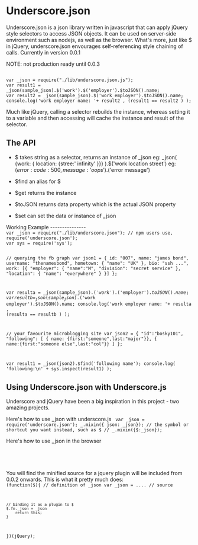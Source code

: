 Underscore.json
===============
Underscore.json is a json library written in javascript that can apply jQuery style selectors to access JSON objects. It can be used on server-side environment such as nodejs, as well as the browser. What's more, just like $ in jQuery, underscore.json envourages self-referencing style chaining of calls. Currently in version 0.0.1

NOTE: not production ready until 0.0.3 

<code>
var _json = require("./lib/underscore.json.js");
var result1 = _json(sample_json).$('work').$('employer').$toJSON().name;
var result2 = _json(sample_json).$('work employer').$toJSON().name; 
console.log('work employer name: '+ result2 , (result1 == result2 ) );
</code>


Much like jQuery, calling a selector rebuilds the instance, whereas setting it to a variable and then accessing will cache the instance and result of the selector.

The API
-------
* $
  takes string as a selector, returns an instance of _json 
  eg: _json( {work: { location: {stree:' infinity' }}} ).$('work location street')
  eg: $({error:{ code:500, message:'oops'} }).$('error message')

* $find
  an alias for $

* $get 
  returns the instance

* $toJSON
  returns data property which is the actual JSON property

* $set
  can set the data or instance of _json

</code>
Working Example
---------------

<code>
var _json = require("./lib/underscore.json"); // npm users use, require('underscore.json');
var sys = require('sys');

// querying the fb graph
var json1 = {
    id: "007",
    name: "james bond",
    username: "thenamesbond",
    hometown: {
	"name": "UK"
    },
    bio: "ssh ...",
    work: [{
	"employer": {
	    "name":"M",
	    "division": "secret service"
	},
	"location": {
	    "name": "everywhere"
	}
    }]
};

var resulta = _json(sample_json).$('work').$('employer').$toJSON().name;
var resultb = _json(sample_json).$('work employer').$toJSON().name; 
console.log('work employer name: '+ resulta , (resulta == resultb ) );

// your favourite microblogging site
var json2 = { 
    "id":"bosky101", 
    "following": [ 
	{ name: {first:"someone",last:"major"}},
	{ name:{first:"someone else",last:"col"}}
    ] 
};

var result1 = _json(json2).$find('following name'); 
console.log( 'following:\n' + sys.inspect(result1) ); 
</code>

Using Underscore.json with Underscore.js
----------------------------------------
Underscore and jQuery have been a big inspiration in this project - two amazing projects.

Here's how to use _json with underscore.js
<code>
var _json = require('underscore.json');
_.mixin({ json: _json});
// the symbol or shortcut you want instead, such as $
// _.mixin({$:_json});
</code>

Here's how to use _json in the browser
<code>
<script src="jquery.underscore.json.js"></script>
</code>

You will find the minified source for a jquery plugin will be included from 0.0.2 onwards. This is what it pretty much does:
<code>
(function($){
    // definition of _json
    var _json = .... // source
   
    // binding it as a plugin to $
    $.fn._json = _json
        return this;
    }
})(jQuery);
</code>
